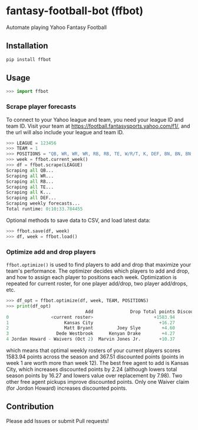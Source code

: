 # fantasy-football-bot (ffbot)

Automate playing Yahoo Fantasy Football

## Installation

```sh
pip install ffbot
```

## Usage

```python
>>> import ffbot
```

### Scrape player forecasts

To connect to your Yahoo league and team, you need your league ID and team ID.
Visit your team at https://football.fantasysports.yahoo.com/f1/, and the url will also include your league and team ID.

```python
>>> LEAGUE = 123456
>>> TEAM = 1
>>> POSITIONS = "QB, WR, WR, WR, RB, RB, TE, W/R/T, K, DEF, BN, BN, BN, BN, IR"
>>> week = ffbot.current_week()
>>> df = ffbot.scrape(LEAGUE)
Scraping all QB...
Scraping all WR...
Scraping all RB...
Scraping all TE...
Scraping all K...
Scraping all DEF...
Scraping weekly forecasts...
Total runtime: 0:10:33.784455
```

Optional methods to save data to CSV, and load latest data:

```python
>>> ffbot.save(df, week)
>>> df, week = ffbot.load()
```

### Optimize add and drop players

`ffbot.optimize()` is used to find players to add and drop that maximize your team's performance.
The optimizer decides which players to add and drop, and how to assign each player to positions each week.
Optimization is repeated for current roster, for one player add/drop, two player add/drops, etc.

```python
>>> df_opt = ffbot.optimize(df, week, TEAM, POSITIONS)
>>> print(df_opt)
                              Add              Drop Total points Discounted points     VOR
0                <current roster>                       +1583.94           +367.51 +226.73
1                     Kansas City                         +16.27             +2.24   -7.98
2                     Matt Bryant         Joey Slye        +4.60             +1.67   -3.63
3                  Dede Westbrook      Kenyan Drake        +4.27             +0.65   +2.75
4 Jordan Howard - Waivers (Oct 2)  Marvin Jones Jr.       +10.37            +17.23   -3.54
```

which means that optimal weekly rosters of your current players scores 1583.94 points
across the season and 367.51 discounted points (points in week 1 are worth more than week 12).
The best free agent to add is Kansas City, which increases discounted points by 2.24 (although lowers total season points by 16.27 and lowers value over replacement by 7.98).
Two other free agent pickups improve discounted points.
Only one Waiver claim (for Jordon Howard) increases discounted points.

## Contribution

Please add Issues or submit Pull requests!
